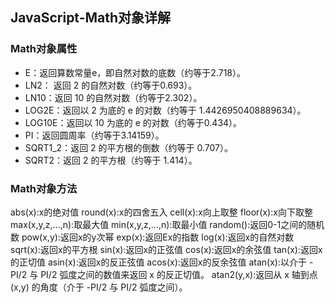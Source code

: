 ## JavaScript-Math对象详解

### Math对象属性
* E：返回算数常量e，即自然对数的底数（约等于2.718）。
* LN2： 返回 2 的自然对数（约等于0.693）。
* LN10：返回 10 的自然对数（约等于2.302）。
* LOG2E：返回以 2 为底的 e 的对数（约等于 1.4426950408889634）。
* LOG10E：返回以 10 为底的 e 的对数（约等于0.434）。
* PI：返回圆周率（约等于3.14159）。
* SQRT1_2：返回 2 的平方根的倒数（约等于 0.707）。
* SQRT2：返回 2 的平方根（约等于 1.414）。

### Math对象方法

abs(x):x的绝对值
round(x):x的四舍五入
cell(x):x向上取整
floor(x):x向下取整
max(x,y,z,...,n):取最大值
min(x,y,z,...,n):取最小值
random():返回0-1之间的随机数
pow(x,y):返回x的y次幂
exp(x):返回Ex的指数
log(x):返回x的自然对数
sqrt(x):返回x的平方根
sin(x):返回x的正弦值
cos(x):返回x的余弦值
tan(x):返回x的正切值
asin(x):返回x的反正弦值
acos(x):返回x的反余弦值
atan(x):以介于 -PI/2 与 PI/2 弧度之间的数值来返回 x 的反正切值。
atan2(y,x):返回从 x 轴到点 (x,y) 的角度（介于 -PI/2 与 PI/2 弧度之间）。